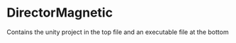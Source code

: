 # DirectorMagnetic

Contains the unity project in the top file and an executable file at the bottom
